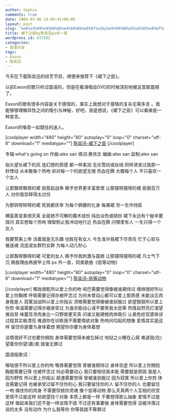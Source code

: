 ```yaml
---
author: Sophia
comments: true
date: 2009-03-06 14:09:41+00:00
layout: post
slug: '%e8%a3%99%e4%b8%8b%e4%b9%8b%e8%87%a3by%e9%99%88%e5%a5%95%e8%bf%85ps%e5%a4%96%e4%b8%80%e9%a6%96'
title: 裙下之臣by陈奕迅ps外一首
wordpress_id: 637582
categories:
- 音语乐丝
tags:
- Eason
- 陈奕迅
---
```


今天在下载陈奕迅的综艺节目，顺便来推荐下《裙下之臣》。

以前Eason的歌只听过国语的，但是在看演唱会DVD的时候深刻地被这首歌震撼了。

Eason的歌有很多内容是关于感情的，事实上我想对于感情的复杂无需多言 。我能够够理解异性之间的吸引与神秘，好吧，我是想说，《裙下之臣》可以看做是一种宣言。

Eason的嗓音一如既往的迷人。

[coolplayer width="480" height="80" autoplay="0" loop="0" charset="utf-8" download="1" mediatype=""]
[陈奕迅-裙下之臣](http://tyt.bf.vnet.cn/mob/channel/ring/qunxiazhichen.mp3)
[/coolplayer]

专辑:what's going on
作曲:alex san 填词:黄伟文
编曲:alex san 监制:alex san

抬头望长裙下的风
连幻想的质感
都一样柔润
无论雪纺或丝绒
同样诱发过我那一秒悸动
从未敢每个热吻
却对每一个的欲望无憾
热血在腾
大概每个人
不只喜欢一个女人

让那飘呀飘呀的裙
挑惹起战争
赐予世界更丰富爱恨
让那摆呀摆呀的裙
臣服百万人
对你我崇拜得太过份

为那转呀转呀的裙
死我都庆幸
为每个婀娜的化身
每袭裙
穷一生作侍臣

横蛮善变柔弱天真
全是她不可解的魔术成份
纯白淡色或缤纷
裙下永远有个秘辛要探问
其实想每个热吻
理智制止我冲动地行近
热血在腾
问哪里有人
一生只得一个女人

我要赞美上帝
活着就是无乐趣
也胜在有女人
今生准许我裙下尽责任
忙于心软与被迷魂
流连淑女群烈女群
为每人动几秒心

让那飘呀飘呀的裙
可爱的女人
赐予你我刺激与震撼
让那摆呀摆呀的裙
凡士气下沉
赐我理由再披甲上阵
ps 外一首，同类歌曲《低等动物》

[coolplayer width="480" height="80" autoplay="0" loop="0" charset="utf-8" download="1" mediatype=""]
[陈奕迅-低等动物](http://www.brucewolf.cn/music/%B5%CD%B5%C8%B6%AF%CE%EF.mp3)

[](http://www.brucewolf.cn/music/%B5%CD%B5%C8%B6%AF%CE%EF.mp3)[/coolplayer]
喉咙很乾所以爱上你的吻
咀巴需要觉得像被谁期侍过
缠绵很好所以爱上你胸襟
呼吸需要记得亦被怀念过
为何未曾动心都可以爱上那质感
未能淡忘肉身我是人
寂寞汹汹所以爱上你指尖
须根需要觉得像被谁驯服过
欲望狠狠所以爱上你剪
体温需要记得亦被承受过
为谁亦能动心请不要笑我太低等
热情自然亮灯渴望难自禁
味蕾觅寻肉身比一只野兽更天真
问谁又能硬撼肉体吸引
让美色给官感体谅过程其实极漂亮
难道你在训练我不需要情欲对象
热吻间勾起的想像
爱情其实是这样
留住你是要为身体着想
期望你亦要为身体着想

谈情很好不过也要你拥抱
身体需要觉得未被忘掉过
地狱之火睡在心窝
难道我(在)望着你你望(着)我
就毫无罪过

国语版歌词：

喉咙很干所以爱上你的吻
嘴唇需要觉得
曾被谁期待过
身体空虚
所以爱上你拥抱
胸膛需要记得
也被怀念过
何必需要动心
我只要相信我本能
需要就是原因
我是人因为野性
所以爱上你指尖
胡渣需要觉得
曾被谁驯服过
因为寂寞
所以爱上你剪
体会需要记得
也被承受过留不住你的心
我只要留住你的人
留不住你的人
也要留住一吻
擒住你的肉身
不需要俘掳你灵魂
像个低等动物
那么天真两个人互相的欣赏
爱情不过是这样
给欲望找个对象
本质上都是一样
不要想得那么抽象
爱情不过是这样
做起来我们还不是一样谈情不错
不过还有事要做
身体需要觉得
没被冷落过
说的太多
没有动作
为什么我等你
你等我就不算罪过
